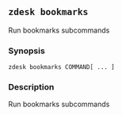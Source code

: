 ## `zdesk bookmarks`

Run bookmarks subcommands

### Synopsis

    zdesk bookmarks COMMAND[ ... ]

### Description

Run bookmarks subcommands

